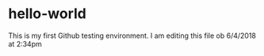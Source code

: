 # hello-world
This is my first Github testing environment. 
I am editing this file ob 6/4/2018 at 2:34pm
